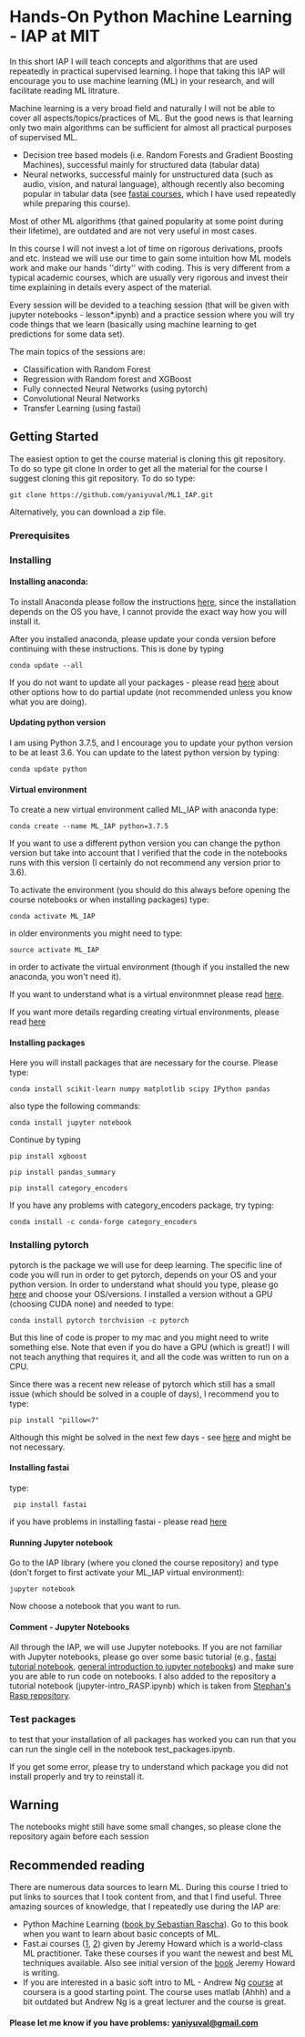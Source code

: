 

# Hands-On Python Machine Learning - IAP at MIT 
In this short IAP I will teach concepts and algorithms that are used repeatedly in practical supervised learning.  I hope that taking this IAP will encourage you to use machine learning (ML) in your research, and will facilitate reading ML litrature.

Machine learning is a very broad field and naturally I will not be able to cover all aspects/topics/practices of ML. 
But the good news is that learning only two main algorithms can be sufficient for almost all practical purposes of supervised ML.
 
- Decision tree based models (i.e. Random Forests and Gradient Boosting Machines), successful mainly for structured data (tabular data)
- Neural networks, successful mainly for unstructured data (such as audio, vision, and natural language), although recently also becoming popular in tabular data (see [fastai courses](https://course.fast.ai/), which I have used repeatedly while preparing this course). 

Most of other ML algorithms (that gained popularity at some point during their lifetime), are outdated and are not very useful in most cases. 

In this course I will not invest a lot of time on rigorous derivations, proofs and etc. Instead we will use our time to gain some intuition how ML models work and make our hands ''dirty'' with coding. This is very different from a typical academic courses, which are usually very rigorous and invest their time explaining in details every aspect of the material. 

Every session will be devided to a teaching session (that will be given with jupyter notebooks - lesson*.ipynb) and a practice session where you will try code things that we learn (basically using machine learning to get predictions for some data set).  

The main topics of the sessions are:
- Classification with Random Forest
- Regression with Random forest and XGBoost
- Fully connected Neural Networks (using pytorch)
- Convolutional Neural Networks
- Transfer Learning (using fastai)

## Getting Started
The easiest option to get the course material is cloning this git repository.
To do so type git clone
In order to get all the material for the course I suggest cloning this git repository. To do so type:
```
git clone https://github.com/yaniyuval/ML1_IAP.git
``` 

Alternatively, you can download a zip file.


### Prerequisites
### Installing
#### Installing anaconda:
To install Anaconda please follow the instructions [here](https://docs.anaconda.com/anaconda/install/), since the installation depends on the OS you have, I cannot provide the exact way how you will install it. 

After you installed anaconda, please update your conda version before continuing with these instructions.
This is done  by typing 

```
conda update --all
```
If you do not want to update all your packages - please read [here](https://www.anaconda.com/keeping-anaconda-date/) about other options how to do partial update (not recommended unless you know what you are doing).

#### Updating python version
I am using Python 3.7.5, and I encourage you to update your python version to be at least 3.6.
You can update to the latest python version by typing:
```
conda update python
```

#### Virtual environment
To create a new virtual environment called ML_IAP with anaconda type:

```
conda create --name ML_IAP python=3.7.5
```
If you want to use a different python version you can change the python version but take into account that I verified that the code in the notebooks runs with this version (I certainly do not recommend any version prior to 3.6). 

To activate the environment (you should do this always before opening the course notebooks or when installing packages) type:
```
conda activate ML_IAP
```
in older environments you might need to type:
```
source activate ML_IAP
```
in order to activate the virtual environment (though if you installed the new anaconda, you won't need it). 

If you want to understand what is a virtual environmnet please read [here](https://uoa-eresearch.github.io/eresearch-cookbook/recipe/2014/11/20/conda/).

If you want more details regarding creating virtual environments, please read [here](https://docs.conda.io/projects/conda/en/latest/user-guide/tasks/manage-environments.html)

#### Installing packages
Here you will install packages that are necessary for the course. Please type:

```
conda install scikit-learn numpy matplotlib scipy IPython pandas
```
also type the following commands:
```
conda install jupyter notebook
```

Continue by typing
```
pip install xgboost
```

```
pip install pandas_summary
```

```
pip install category_encoders
```
If you have any problems with category_encoders package, try typing:
```
conda install -c conda-forge category_encoders
```


### Installing pytorch
pytorch is the package we will use for deep learning. The specific line of code you will run in order to get pytorch, depends on your OS and your python version. 
In order to understand what should you type, please go [here](https://pytorch.org/get-started/locally/) and choose your OS/versions. 
I installed a version without a GPU (choosing CUDA none) and needed to type:

```
conda install pytorch torchvision -c pytorch
```
But this line of code is proper to my mac and you might need to write something else.
Note that even if you do have a GPU (which is great!) I will not teach anything that requires it, and all the code was written to run on a CPU.

Since there was a recent  new release of pytorch which still has a  small issue (which should be solved in a couple of days), I recommend you to type:
```
pip install "pillow<7"
```
Although this might be solved in the next few days - see [here](https://github.com/pytorch/vision/issues/1712) and might be not necessary. 

#### Installing fastai
type:
```
 pip install fastai
```
if you have problems in installing fastai - please read [here](https://docs.fast.ai/install.html)




#### Running Jupyter notebook
Go to the IAP library (where you cloned the course repository) and type (don't forget to first activate your ML_IAP virtual environment):
```
jupyter notebook
```

Now choose a notebook that you want to run.

#### Comment - Jupyter Notebooks
All through the IAP, we will use Jupyter notebooks. If you are not familiar with Jupyter notebooks, please go over some basic tutorial (e.g., [fastai tutorial notebook](https://github.com/fastai/course-v3/blob/master/nbs/dl1/00_notebook_tutorial.ipynb), [general introduction to jupyter notebooks](https://realpython.com/jupyter-notebook-introduction/))  and make sure you are able to run code on notebooks. I also added to the repository a tutorial notebook (jupyter-intro_RASP.ipynb) which is taken from [Stephan's Rasp repository](https://github.com/raspstephan/MPI-ML-Tutorial/blob/master/jupyter-intro.ipynb).

### Test packages
to test that your installation of all packages has worked you can run that you can run the single cell in the notebook test_packages.ipynb.

If you get some error, please try to understand which package you did not install properly and try to reinstall it. 

## Warning
The notebooks might still have some small changes, so please clone the repository again before each session

## Recommended reading

There are numerous data sources to learn ML. During this course I tried to put links to sources that I took content from, and that I find useful. Three amazing sources of knowledge, that I repeatedly use during the IAP are:

- Python Machine Learning ([book by Sebastian Rascha](https://sebastianraschka.com)). Go to this book when you want to learn about basic concepts of ML.
- Fast.ai courses ([1](https://course.fast.ai/), [2](https://course18.fast.ai/lessonsml1/lesson1.html)) given by Jeremy Howard which is a world-class ML practitioner. Take these courses if you want the newest and best ML techniques available. Also see initial version of the [book](https://mlbook.explained.ai/) Jeremy Howard is writing.
- If you are interested in a basic soft intro to ML - Andrew Ng [course](https://www.coursera.org/learn/machine-learning) at coursera is a good starting point. The course uses matlab (Ahhh) and a bit outdated but Andrew Ng is a great lecturer and the course is great.

#### Please let me know if you have problems: yaniyuval@gmail.com
